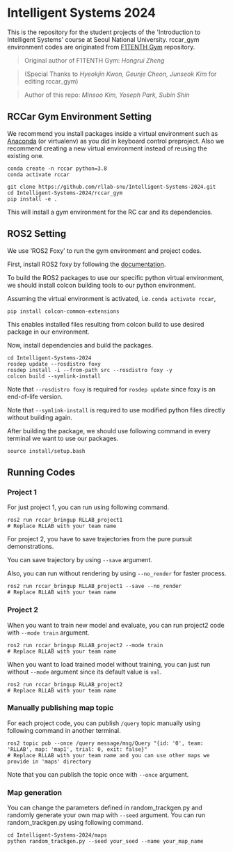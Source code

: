 # Intelligent Systems 2024
This is the repository for the student projects of the 'Introduction to Intelligent Systems' course at Seoul National University.
rccar_gym environment codes are originated from [F1TENTH Gym](https://github.com/f1tenth/f1tenth_gym) repository.

> Original author of F1TENTH Gym: *Hongrui Zheng*
 
> (Special Thanks to *Hyeokjin Kwon, Geunje Cheon, Junseok Kim* for editing rccar_gym)

> Author of this repo: *Minsoo Kim, Yoseph Park, Subin Shin*

## RCCar Gym Environment Setting
We recommend you install packages inside a virtual environment such as [Anaconda](https://www.anaconda.com) (or virtualenv) as you did in keyboard control preproject. Also we recommend creating a new virtual environment instead of reusing the existing one. 

```shell
conda create -n rccar python=3.8
conda activate rccar

git clone https://github.com/rllab-snu/Intelligent-Systems-2024.git
cd Intelligent-Systems-2024/rccar_gym
pip install -e .
```
This will install a gym environment for the RC car and its dependencies.

## ROS2 Setting
We use ‘ROS2 Foxy’ to run the gym environment and project codes.

First, install ROS2 foxy by following the [documentation](https://docs.ros.org/en/foxy/Installation/Ubuntu-Install-Debians.html).

To build the ROS2 packages to use our specific python virtual environment, we should install colcon building tools to our python environment.

Assuming the virtual environment is activated, i.e. `conda activate rccar`,

```shell
pip install colcon-common-extensions
```
This enables installed files resulting from colcon build to use desired package in our environment.

Now, install dependencies and build the packages.

```shell
cd Intelligent-Systems-2024
rosdep update --rosdistro foxy
rosdep install -i --from-path src --rosdistro foxy -y
colcon build --symlink-install
```
Note that `--rosdistro foxy` is required for `rosdep update` since foxy is an end-of-life version.

Note that `--symlink-install` is required to use modified python files directly without building again.

After building the package, we should use following command in every terminal we want to use our packages.

```shell
source install/setup.bash
```

## Running Codes
### Project 1
For just project 1, you can run using following command.

```shell
ros2 run rccar_bringup RLLAB_project1
# Replace RLLAB with your team name
```

For project 2, you have to save trajectories from the pure pursuit demonstrations.

You can save trajectory by using `--save` argument.

Also, you can run without rendering by using `--no_render` for faster process.

```shell
ros2 run rccar_bringup RLLAB_project1 --save --no_render
# Replace RLLAB with your team name
```

### Project 2
When you want to train new model and evaluate, you can run project2 code with `--mode train` argument.

```shell
ros2 run rccar_bringup RLLAB_project2 --mode train
# Replace RLLAB with your team name
```

When you want to load trained model without training, you can just run without `--mode` argument since its default value is `val`.

```shell
ros2 run rccar_bringup RLLAB_project2
# Replace RLLAB with your team name
```

### Manually publishing map topic
For each project code, you can publish `/query` topic manually using following command in another terminal.

```shell
ros2 topic pub --once /query message/msg/Query "{id: '0', team: 'RLLAB', map: 'map1', trial: 0, exit: false}"
# Replace RLLAB with your team name and you can use other maps we provide in 'maps' directory
```

Note that you can publish the topic once with `--once` argument.

### Map generation
You can change the parameters defined in random_trackgen.py and randomly generate your own map with `--seed` argument. You can run random_trackgen.py using following command.

```shell
cd Intelligent-Systems-2024/maps
python random_trackgen.py --seed your_seed --name your_map_name
```
